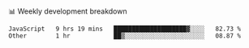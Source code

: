 📊 Weekly development breakdown
<!--START_SECTION:waka-->

```text
JavaScript   9 hrs 19 mins   ████████████████████▓░░░░   82.73 %
Other        1 hr            ██▒░░░░░░░░░░░░░░░░░░░░░░   08.87 %
```

<!--END_SECTION:waka-->
